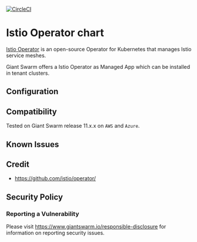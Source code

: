 [![CircleCI](https://circleci.com/gh/giantswarm/istio-operator.svg?style=shield)](https://circleci.com/gh/giantswarm/istio-operator)

# Istio Operator chart

[Istio Operator](https://github.com/istio/operator) is
an open-source Operator for Kubernetes that manages Istio service meshes.

Giant Swarm offers a Istio Operator as Managed App which can be installed in tenant clusters.

## Configuration


## Compatibility

Tested on Giant Swarm release 11.x.x on `AWS` and `Azure`.

## Known Issues

## Credit

* https://github.com/istio/operator/

## Security Policy

### Reporting a Vulnerability

Please visit https://www.giantswarm.io/responsible-disclosure for information on
reporting security issues.
